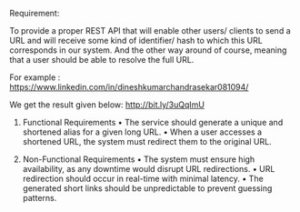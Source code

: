 Requirement:

To provide a proper REST API that will enable other users/ clients to send a
URL and will receive some kind of identifier/ hash to which this URL corresponds
in our system. And the other way around of course, meaning that a user should be
able to resolve the full URL.


For example :
https://www.linkedin.com/in/dineshkumarchandrasekar081094/

We get the result given below:
http://bit.ly/3uQqImU 

1. Functional Requirements
   •	The service should generate a unique and shortened alias for a given long URL.
   •	When a user accesses a shortened URL, the system must redirect them to the original URL.

2. Non-Functional Requirements
   •	The system must ensure high availability, as any downtime would disrupt URL redirections.
   •	URL redirection should occur in real-time with minimal latency.
   •	The generated short links should be unpredictable to prevent guessing patterns.